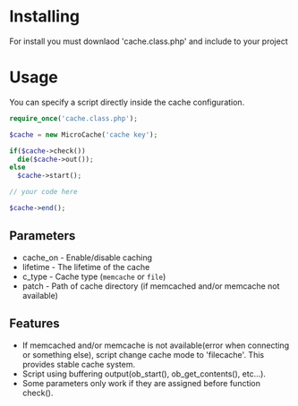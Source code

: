 # Installing #
For install you must downlaod 'cache.class.php' and include to your project


# Usage #
You can specify a script directly inside the cache configuration.  
  
```php
require_once('cache.class.php');

$cache = new MicroCache('cache key');

if($cache->check())
  die($cache->out());
else
  $cache->start();

// your code here

$cache->end();
```

## Parameters ##
* cache_on - Enable/disable caching
* lifetime - The lifetime of the cache
* c_type - Cache type (`memcache` or `file`)
* patch - Path of cache directory (if memcached and/or memcache not available)

## Features ##
* If memcached and/or memcache is not available(error when connecting or something else), script change cache mode to 'filecache'. This provides stable cache system.
* Script using buffering output(ob_start(), ob_get_contents(), etc...).
* Some parameters only work if they are assigned before function check().
